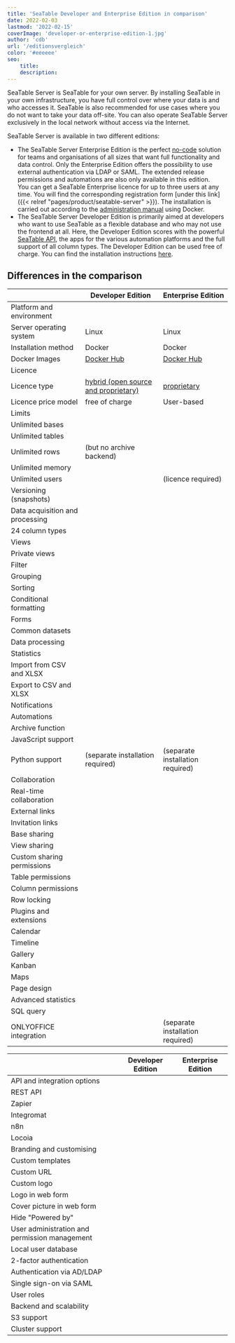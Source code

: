 ```yaml
---
title: 'SeaTable Developer and Enterprise Edition in comparison'
date: 2022-02-03
lastmod: '2022-02-15'
coverImage: 'developer-or-enterprise-edition-1.jpg'
author: 'cdb'
url: '/editionsvergleich'
color: '#eeeeee'
seo:
    title:
    description:
---
```


SeaTable Server is SeaTable for your own server. By installing SeaTable in your own infrastructure, you have full control over where your data is and who accesses it. SeaTable is also recommended for use cases where you do not want to take your data off-site. You can also operate SeaTable Server exclusively in the local network without access via the Internet.

SeaTable Server is available in two different editions:

- The SeaTable Server Enterprise Edition is the perfect [no-code](https://seatable.io/en/no-code-plattform/) solution for teams and organisations of all sizes that want full functionality and data control. Only the Enterprise Edition offers the possibility to use external authentication via LDAP or SAML. The extended release permissions and automations are also only available in this edition.  
   You can get a SeaTable Enterprise licence for up to three users at any time. You will find the corresponding registration form [under this link]({{< relref "pages/product/seatable-server" >}}). The installation is carried out according to the [administration manual](https://manual.seatable.io/docker/Enterprise-Edition/Deploy%20SeaTable-EE%20with%20Docker/) using Docker.
- The SeaTable Server Developer Edition is primarily aimed at developers who want to use SeaTable as a flexible database and who may not use the frontend at all. Here, the Developer Edition scores with the powerful [SeaTable API](https://api.seatable.io/), the apps for the various automation platforms and the full support of all column types. The Developer Edition can be used free of charge. You can find the installation instructions [here](https://manual.seatable.io/docker/Developer-Edition/Deploy%20SeaTable-DE%20with%20Docker/).

## Differences in the comparison

|                                 | Developer Edition                                                                | Enterprise Edition                                                  |
| ------------------------------- | -------------------------------------------------------------------------------- | ------------------------------------------------------------------- |
| Platform and environment        |                                                                                  |                                                                     |
| Server operating system         | Linux                                                                            | Linux                                                               |
| Installation method             | Docker                                                                           | Docker                                                              |
| Docker Images                   | [Docker Hub](https://hub.docker.com/r/seatable/seatable-developer)               | [Docker Hub](https://hub.docker.com/r/seatable/seatable-developer)  |
| Licence                         |                                                                                  |                                                                     |
| Licence type                    | [hybrid (open source and proprietary)](https://manual.seatable.io/home/#license) | [proprietary](https://seatable.io/en/lizenzvereinbarung/?lang=auto) |
| Licence price model             | free of charge                                                                   | User-based                                                          |
| Limits                          |                                                                                  |                                                                     |
| Unlimited bases                 |                                                                                  |                                                                     |
| Unlimited tables                |                                                                                  |                                                                     |
| Unlimited rows                  | (but no archive backend)                                                         |                                                                     |
| Unlimited memory                |                                                                                  |                                                                     |
| Unlimited users                 |                                                                                  | (licence required)                                                  |
| Versioning (snapshots)          |                                                                                  |                                                                     |
| Data acquisition and processing |                                                                                  |                                                                     |
| 24 column types                 |                                                                                  |                                                                     |
| Views                           |                                                                                  |                                                                     |
| Private views                   |                                                                                  |                                                                     |
| Filter                          |                                                                                  |                                                                     |
| Grouping                        |                                                                                  |                                                                     |
| Sorting                         |                                                                                  |                                                                     |
| Conditional formatting          |                                                                                  |                                                                     |
| Forms                           |                                                                                  |                                                                     |
| Common datasets                 |                                                                                  |                                                                     |
| Data processing                 |                                                                                  |                                                                     |
| Statistics                      |                                                                                  |                                                                     |
| Import from CSV and XLSX        |                                                                                  |                                                                     |
| Export to CSV and XLSX          |                                                                                  |                                                                     |
| Notifications                   |                                                                                  |                                                                     |
| Automations                     |                                                                                  |                                                                     |
| Archive function                |                                                                                  |                                                                     |
| JavaScript support              |                                                                                  |                                                                     |
| Python support                  | (separate installation required)                                                 | (separate installation required)                                    |
| Collaboration                   |                                                                                  |                                                                     |
| Real-time collaboration         |                                                                                  |                                                                     |
| External links                  |                                                                                  |                                                                     |
| Invitation links                |                                                                                  |                                                                     |
| Base sharing                    |                                                                                  |                                                                     |
| View sharing                    |                                                                                  |                                                                     |
| Custom sharing permissions      |                                                                                  |                                                                     |
| Table permissions               |                                                                                  |                                                                     |
| Column permissions              |                                                                                  |                                                                     |
| Row locking                     |                                                                                  |                                                                     |
| Plugins and extensions          |                                                                                  |                                                                     |
| Calendar                        |                                                                                  |                                                                     |
| Timeline                        |                                                                                  |                                                                     |
| Gallery                         |                                                                                  |                                                                     |
| Kanban                          |                                                                                  |                                                                     |
| Maps                            |                                                                                  |                                                                     |
| Page design                     |                                                                                  |                                                                     |
| Advanced statistics             |                                                                                  |                                                                     |
| SQL query                       |                                                                                  |                                                                     |
| ONLYOFFICE integration          |                                                                                  | (separate installation required)                                    |

|                                               | Developer Edition | Enterprise Edition |
| --------------------------------------------- | ----------------- | ------------------ |
| API and integration options                   |                   |                    |
| REST API                                      |                   |                    |
| Zapier                                        |                   |                    |
| Integromat                                    |                   |                    |
| n8n                                           |                   |                    |
| Locoia                                        |                   |                    |
| Branding and customising                      |                   |                    |
| Custom templates                              |                   |                    |
| Custom URL                                    |                   |                    |
| Custom logo                                   |                   |                    |
| Logo in web form                              |                   |                    |
| Cover picture in web form                     |                   |                    |
| Hide "Powered by"                             |                   |                    |
| User administration and permission management |                   |                    |
| Local user database                           |                   |                    |
| 2-factor authentication                       |                   |                    |
| Authentication via AD/LDAP                    |                   |                    |
| Single sign-on via SAML                       |                   |                    |
| User roles                                    |                   |                    |
| Backend and scalability                       |                   |                    |
| S3 support                                    |                   |                    |
| Cluster support                               |                   |                    |
